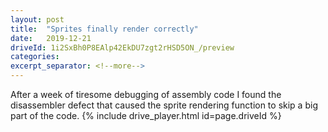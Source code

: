 ```yaml
---
layout: post
title:  "Sprites finally render correctly"
date:   2019-12-21
driveId: 1i2SxBh0P8EAlp42EkDU7zgt2rHSD5ON_/preview
categories:
excerpt_separator: <!--more-->
---
```

<!--more-->
After a week of tiresome debugging of assembly code I found the disassembler defect that caused the sprite rendering function to skip a big part of the code.
{% include drive_player.html id=page.driveId %}
